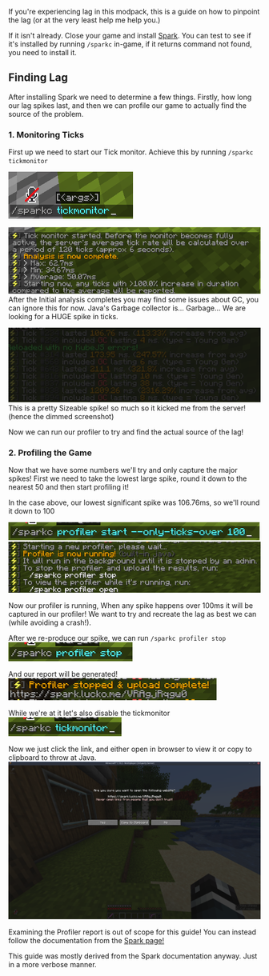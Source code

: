 If you're experiencing lag in this modpack, this is a guide on how to pinpoint the lag (or at the very least help me help you.)

If it isn't already. Close your game and install [Spark](https://spark.lucko.me). You can test to see if it's installed by running `/sparkc` in-game, if it returns command not found, you need to install it.

## Finding Lag
After installing Spark we need to determine a few things. Firstly, how long our lag spikes last, and then we can profile our game to actually find the source of the problem.

### 1. Monitoring Ticks
First up we need to start our Tick monitor. Achieve this by running `/sparkc tickmonitor`

![](./assets/images/2023-04-21-23-29-28.png)

![](./assets/images/2023-04-21-23-30-30.png)
After the Initial analysis completes you may find some issues about GC, you can ignore this for now. Java's Garbage collector is... Garbage... We are looking for a HUGE spike in ticks.

![](./assets/images/2023-04-21-23-33-13.png)
This is a pretty Sizeable spike! so much so it kicked me from the server! (hence the dimmed screenshot)

Now we can run our profiler to try and find the actual source of the lag!

### 2. Profiling the Game
Now that we have some numbers we'll try and only capture the major spikes! First we need to take the lowest large spike, round it down to the nearest 50 and then start profiling it!

In the case above, our lowest significant spike was 106.76ms, so we'll round it down to 100

![](./assets/images/2023-04-21-23-38-24.png)
![](./assets/images/2023-04-21-23-38-51.png)

Now our profiler is running, When any spike happens over 100ms it will be captured in our profiler! We want to try and recreate the lag as best we can (while avoiding a crash!).

After we re-produce our spike, we can run `/sparkc profiler stop`
![](./assets/images/2023-04-21-23-42-05.png)

And our report will be generated!
![](./assets/images/2023-04-21-23-42-25.png)

While we're at it let's also disable the tickmonitor
![](./assets/images/2023-04-21-23-43-14.png)

Now we just click the link, and either open in browser to view it or copy to clipboard to throw at Java.
![](./assets/images/2023-04-21-23-44-11.png)

Examining the Profiler report is out of scope for this guide! You can instead follow the documentation from the [Spark page!](https://spark.lucko.me/docs/Using-the-viewer)

This guide was mostly derived from the Spark documentation anyway. Just in a more verbose manner.